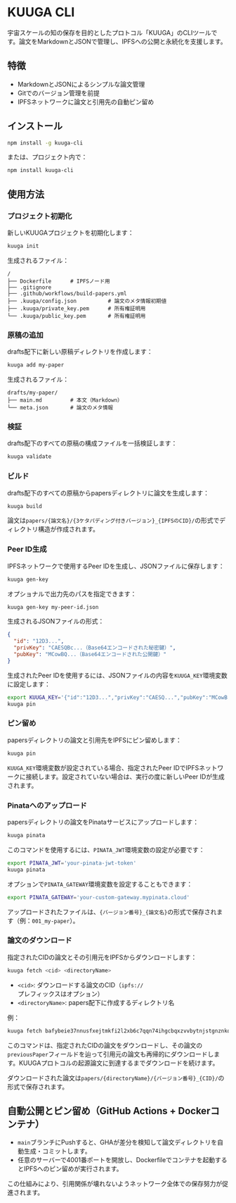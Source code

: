 # KUUGA CLI

宇宙スケールの知の保存を目的としたプロトコル「KUUGA」のCLIツールです。論文をMarkdownとJSONで管理し、IPFSへの公開と永続化を支援します。

## 特徴

- MarkdownとJSONによるシンプルな論文管理
- Gitでのバージョン管理を前提
- IPFSネットワークに論文と引用先の自動ピン留め

## インストール

```bash
npm install -g kuuga-cli
```

または、プロジェクト内で：

```bash
npm install kuuga-cli
```

## 使用方法

### プロジェクト初期化

新しいKUUGAプロジェクトを初期化します：

```bash
kuuga init
```

生成されるファイル：

```
/
├── Dockerfile      # IPFSノード用
├── .gitignore
├── .github/workflows/build-papers.yml
├── .kuuga/config.json          # 論文のメタ情報初期値
├── .kuuga/private_key.pem      # 所有権証明用
└── .kuuga/public_key.pem       # 所有権証明用
```

### 原稿の追加

drafts配下に新しい原稿ディレクトリを作成します：

```bash
kuuga add my-paper
```

生成されるファイル：

```
drafts/my-paper/
├── main.md         # 本文（Markdown）
└── meta.json       # 論文のメタ情報
```

### 検証

drafts配下のすべての原稿の構成ファイルを一括検証します：

```bash
kuuga validate
```

### ビルド

drafts配下のすべての原稿からpapersディレクトリに論文を生成します：

```bash
kuuga build
```

論文は`papers/{論文名}/{3ケタパディング付きバージョン}_{IPFSのCID}/`の形式でディレクトリ構造が作成されます。

### Peer ID生成

IPFSネットワークで使用するPeer IDを生成し、JSONファイルに保存します：

```bash
kuuga gen-key
```

オプショナルで出力先のパスを指定できます：

```bash
kuuga gen-key my-peer-id.json
```

生成されるJSONファイルの形式：

```json
{
  "id": "12D3...",
  "privKey": "CAESQBc...（Base64エンコードされた秘密鍵）",
  "pubKey": "MCowBQ...（Base64エンコードされた公開鍵）"
}
```

生成されたPeer IDを使用するには、JSONファイルの内容を`KUUGA_KEY`環境変数に設定します：

```bash
export KUUGA_KEY='{"id":"12D3...","privKey":"CAESQ...","pubKey":"MCowB..."}'
kuuga pin
```

### ピン留め

papersディレクトリの論文と引用先をIPFSにピン留めします：

```bash
kuuga pin
```

`KUUGA_KEY`環境変数が設定されている場合、指定されたPeer IDでIPFSネットワークに接続します。設定されていない場合は、実行の度に新しいPeer IDが生成されます。

### Pinataへのアップロード

papersディレクトリの論文をPinataサービスにアップロードします：

```bash
kuuga pinata
```

このコマンドを使用するには、`PINATA_JWT`環境変数の設定が必要です：

```bash
export PINATA_JWT='your-pinata-jwt-token'
kuuga pinata
```

オプションで`PINATA_GATEWAY`環境変数を設定することもできます：

```bash
export PINATA_GATEWAY='your-custom-gateway.mypinata.cloud'
```

アップロードされたファイルは、`{バージョン番号}_{論文名}`の形式で保存されます（例：`001_my-paper`）。

### 論文のダウンロード

指定されたCIDの論文とその引用元をIPFSからダウンロードします：

```bash
kuuga fetch <cid> <directoryName>
```

- `<cid>`: ダウンロードする論文のCID（`ipfs://`プレフィックスはオプション）
- `<directoryName>`: papers配下に作成するディレクトリ名

例：

```bash
kuuga fetch bafybeie37nnusfxejtmkfi2l2xb6c7qqn74ihgcbqxzvvbytnjstgnznkq my-downloaded-paper
```

このコマンドは、指定されたCIDの論文をダウンロードし、その論文の`previousPaper`フィールドを辿って引用元の論文も再帰的にダウンロードします。KUUGAプロトコルの起源論文に到達するまでダウンロードを続けます。

ダウンロードされた論文は`papers/{directoryName}/{バージョン番号}_{CID}/`の形式で保存されます。

## 自動公開とピン留め（GitHub Actions + Dockerコンテナ）

- `main`ブランチにPushすると、GHAが差分を検知して論文ディレクトリを自動生成・コミットします。
- 任意のサーバーで4001番ポートを開放し、Dockerfileでコンテナを起動するとIPFSへのピン留めが実行されます。

この仕組みにより、引用関係が壊れないようネットワーク全体での保存努力が促進されます。
